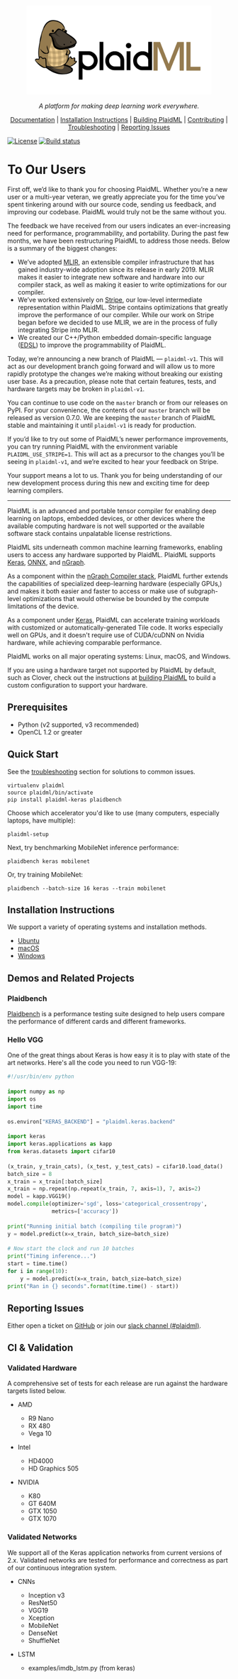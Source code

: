 <div align=center><a href="https://www.intel.ai/plaidml"><img
src="docs/assets/images/plaid-final.png" height="200"></a><br>

*A platform for making deep learning work everywhere.*

[Documentation] |
[Installation Instructions] |
[Building PlaidML] |
[Contributing] |
[Troubleshooting] |
[Reporting Issues](#reporting-issues)

</div>

[![License]](https://github.com/plaidml/plaidml/blob/master/LICENSE)
[![Build status]](https://buildkite.com/plaidml/plaidml-plaidml)

# To Our Users

First off, we’d like to thank you for choosing PlaidML. Whether you’re a new
user or a multi-year veteran, we greatly appreciate you for the time you’ve
spent tinkering around with our source code, sending us feedback, and improving
our codebase. PlaidML would truly not be the same without you.

The feedback we have received from our users indicates an ever-increasing need
for performance, programmability, and portability.  During the past few months,
we have been restructuring PlaidML to address those needs. Below is a summary of
the biggest changes: 
* We’ve adopted [MLIR], an extensible compiler infrastructure that has gained
  industry-wide adoption since its release in early 2019. MLIR makes it easier
  to integrate new software and hardware into our compiler stack, as well as
  making it easier to write optimizations for our compiler.
* We’ve worked extensively on [Stripe], our low-level intermediate
  representation within PlaidML. Stripe contains optimizations that greatly
  improve the performance of our compiler. While our work on Stripe began before
  we decided to use MLIR, we are in the process of fully integrating Stripe into
  MLIR.
* We created our C++/Python embedded domain-specific language ([EDSL])
  to improve the programmability of PlaidML.

Today, we’re announcing a new branch of PlaidML — `plaidml-v1`. This will act as
our development branch going forward and will allow us to more rapidly prototype
the changes we’re making without breaking our existing user base. As a
precaution, please note that certain features, tests, and hardware targets may
be broken in `plaidml-v1`. 

You can continue to use code on the `master` branch or from our releases on
PyPI. For your convenience, the contents of our `master` branch will be released
as version 0.7.0. We are keeping the `master` branch of PlaidML stable and
maintaining it until `plaidml-v1` is ready for production.

If you’d like to try out some of PlaidML’s newer performance improvements, you
can try running PlaidML with the environment variable `PLAIDML_USE_STRIPE=1`. 
This will act as a precursor to the changes you’ll be seeing in `plaidml-v1`, 
and we’re excited to hear your feedback on Stripe.

Your support means a lot to us. Thank you for being understanding of our new
development process during this new and exciting time for deep learning
compilers.

-----

PlaidML is an advanced and portable tensor compiler for enabling deep learning
on laptops, embedded devices, or other devices where the available computing
hardware is not well supported or the available software stack contains
unpalatable license restrictions.

PlaidML sits underneath common machine learning frameworks, enabling users to
access any hardware supported by PlaidML. PlaidML supports [Keras], [ONNX], and
[nGraph].

As a component within the [nGraph Compiler stack], PlaidML further extends the
capabilities of specialized deep-learning hardware (especially GPUs,) and makes
it both easier and faster to access or make use of subgraph-level optimizations
that would otherwise be bounded by the compute limitations of the device.

As a component under [Keras], PlaidML can accelerate training workloads with
customized or automatically-generated Tile code. It works especially well on
GPUs, and it doesn't require use of CUDA/cuDNN on Nvidia hardware, while
achieving comparable performance.

PlaidML works on all major operating systems: Linux, macOS, and Windows.

If you are using a hardware target not supported by PlaidML by default, such as
Clover, check out the instructions at [building PlaidML] to build a custom
configuration to support your hardware.

## Prerequisites
- Python (v2 supported, v3 recommended)
- OpenCL 1.2 or greater

## Quick Start

See the [troubleshooting] section for solutions to common issues.

```
virtualenv plaidml
source plaidml/bin/activate
pip install plaidml-keras plaidbench
```

Choose which accelerator you'd like to use (many computers, especially laptops,
have multiple):

```
plaidml-setup
```

Next, try benchmarking MobileNet inference performance:

```
plaidbench keras mobilenet
```

Or, try training MobileNet:

```
plaidbench --batch-size 16 keras --train mobilenet
```

## Installation Instructions

We support a variety of operating systems and installation methods.

* [Ubuntu][install-ubuntu]
* [macOS][install-macos]
* [Windows][install-windows]

## Demos and Related Projects

### Plaidbench

[Plaidbench] is a performance testing suite designed to help users compare the
performance of different cards and different frameworks.

### Hello VGG

One of the great things about Keras is how easy it is to play with state of the
art networks. Here's all the code you need to run VGG-19:

```python
#!/usr/bin/env python

import numpy as np
import os
import time

os.environ["KERAS_BACKEND"] = "plaidml.keras.backend"

import keras
import keras.applications as kapp
from keras.datasets import cifar10

(x_train, y_train_cats), (x_test, y_test_cats) = cifar10.load_data()
batch_size = 8
x_train = x_train[:batch_size]
x_train = np.repeat(np.repeat(x_train, 7, axis=1), 7, axis=2)
model = kapp.VGG19()
model.compile(optimizer='sgd', loss='categorical_crossentropy',
              metrics=['accuracy'])

print("Running initial batch (compiling tile program)")
y = model.predict(x=x_train, batch_size=batch_size)

# Now start the clock and run 10 batches
print("Timing inference...")
start = time.time()
for i in range(10):
    y = model.predict(x=x_train, batch_size=batch_size)
print("Ran in {} seconds".format(time.time() - start))

```

## Reporting Issues

Either open a ticket on [GitHub] or join our [slack channel (#plaidml)][slack].

## CI & Validation

### Validated Hardware

A comprehensive set of tests for each release are run against the hardware
targets listed below.

* AMD
  * R9 Nano
  * RX 480
  * Vega 10


* Intel
  * HD4000
  * HD Graphics 505


* NVIDIA
  * K80
  * GT 640M
  * GTX 1050
  * GTX 1070

### Validated Networks

We support all of the Keras application networks from
current versions of 2.x. Validated networks are tested for performance and
correctness as part of our continuous integration system.

* CNNs
  * Inception v3
  * ResNet50
  * VGG19
  * Xception
  * MobileNet
  * DenseNet
  * ShuffleNet


* LSTM
  * examples/imdb_lstm.py (from keras)

[nGraph Compiler stack]: https://ngraph.nervanasys.com/docs/latest/
[Keras]: https://keras.io/
[GitHub]: https://github.com/plaidml/plaidml/issues
[plaidml-dev]: https://groups.google.com/forum/#!forum/plaidml-dev
[ONNX]: https://github.com/onnx
[nGraph]: https://github.com/NervanaSystems/ngraph
[slack]: https://join.slack.com/t/ngraph/shared_invite/enQtNjY1Njk4OTczMzEyLWIyZjZkMDNiNzJlYWQ3MGIyZTg2NjRkODAyYWZlZWY5MmRiODdlNzVkMjcxNjNmNWEyZjNkMDVhMTgwY2IzOWQ
[Documentation]: https://plaidml.github.io/plaidml/
[Installation Instructions]: https://plaidml.github.io/plaidml/docs/install
[Building PlaidML]: https://plaidml.github.io/plaidml/docs/building
[Contributing]: https://plaidml.github.io/plaidml/docs/contributing
[Troubleshooting]: https://plaidml.github.io/plaidml/docs/troubleshooting
[License]: https://img.shields.io/badge/License-Apache%202.0-blue.svg
[Build status]: https://badge.buildkite.com/5c9add6b89a14fd498e69a5035062368480e688c4c74cbfab3.svg?branch=master
[Plaidbench]: https://github.com/plaidml/plaidml/tree/master/plaidbench
[install-ubuntu]: https://plaidml.github.io/plaidml/docs/install#ubuntu
[install-macos]: https://plaidml.github.io/plaidml/docs/install#macos
[install-windows]: https://plaidml.github.io/plaidml/docs/install#windows
[EDSL]: https://plaidml.github.io/plaidml/docs/edsl
[MLIR]: https://mlir.llvm.org/
[Stripe]: https://arxiv.org/abs/1903.06498
